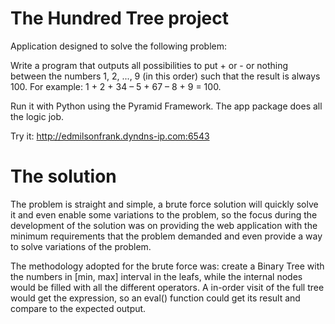 # The Hundred Tree project

Application designed to solve the following problem:

Write a program that outputs all possibilities to put + or - or nothing between the numbers 1, 2, ..., 9 (in this order) such that the result is always 100. For example: 1 + 2 + 34 – 5 + 67 – 8 + 9 = 100.

Run it with Python using the Pyramid Framework. The app package does all the logic job.

Try it: http://edmilsonfrank.dyndns-ip.com:6543

# The solution

The problem is straight and simple, a brute force solution will quickly solve it and even enable some variations to the problem, so the focus during the development of the solution was on providing the web application with the minimum requirements that the problem demanded and even provide a way to solve variations of the problem.

The methodology adopted for the brute force was: create a Binary Tree with the numbers in [min, max] interval in the leafs, while the internal nodes would be filled with all the different operators. A in-order visit of the full tree would get the expression, so an eval() function could get its result and compare to the expected output.
